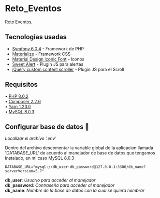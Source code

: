 # Reto_Eventos
Reto Eventos.  

## Tecnologías usadas  

- [Symfony 6.0.4](https://symfony.com/doc/current/index.html) - Framework de PHP
- [Materialize](http://materializecss.com/) - Framework CSS
- [Material Design Iconic Font](http://zavoloklom.github.io/material-design-iconic-font/icons.html) - Iconos
- [Sweet Alert](http://t4t5.github.io/sweetalert/) - Plugin JS para alertas
- [jQuery custom content scroller](http://manos.malihu.gr/jquery-custom-content-scroller/) - Plugin JS para el Scroll

## Requisitos

• [PHP 8.0.2](https://www.php.net/downloads.php)  
• [Composer 2.2.6](https://getcomposer.org/download/)  
• [Yarn 1.23.0](https://classic.yarnpkg.com/lang/en/docs/install/#windows-stable)  
• [MySQL 8.0.3](https://dev.mysql.com/downloads/installer/)  

## Configurar base de datos 🔧

_Localizar el archivo '.env'_

Dentro del archivo descomentar la variable global de la aplicacion llamada 'DATABASE_URL' de acuerdo al manejador de base de datos que tengamos instalado, en mi caso MySQL 8.0.3

```
DATABASE_URL="mysql://db_user:db_password@127.0.0.1:3306/db_name?serverVersion=5.7"
```  
**db_user**: _Usuario para acceder al manejador_  
**db_password**: _Contraseña para acceder al manejador_  
**db_name**: _Nombre de la base de datos con la cual se quiera nombrar_  


